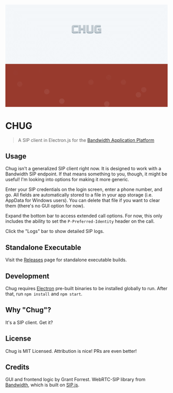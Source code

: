 ![Chug Screen GIF](./img/screen1.gif)

# CHUG

> A SIP client in Electron.js for the [Bandwidth Application Platform](http://www.bandwidth.com/application-platform)

## Usage

Chug isn't a generalized SIP client right now. It is designed to work with a Bandwidth SIP endpoint. If that means something to you, though, it might be useful! I'm looking into options for making it more generic.

Enter your SIP credentials on the login screen, enter a phone number, and go. All fields are automatically stored to a file in your app storage (i.e. AppData for Windows users). You can delete that file if you want to clear them (there's no GUI option for now).

Expand the bottom bar to access extended call options. For now, this only includes the ability to set the `P-Preferred-Identity` header on the call.

Click the "Logs" bar to show detailed SIP logs.

## Standalone Executable

Visit the [Releases](https://github.com/a-type/chug/releases) page for standalone executable builds.

## Development

Chug requires [Electron](https://github.com/atom/electron) pre-built binaries to be installed globally to run. After that, run `npm install` and `npm start`.

## Why "Chug"?

It's a SIP client. Get it?

## License

Chug is MIT Licensed. Attribution is nice! PRs are even better!

## Credits

GUI and frontend logic by Grant Forrest. WebRTC-SIP library from [Bandwidth](https://github.com/bandwidthcom/bandwidth-webrtc), which is built on [SIP.js](https://github.com/onsip/SIP.js).
